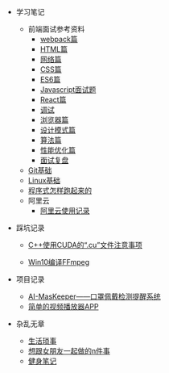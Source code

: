 - 学习笔记

  - 前端面试参考资料
    - [webpack篇](橙子的面试准备/橙子的面试准备webpack篇.md)
    - [HTML篇](橙子的面试准备/橙子的面试准备HTML篇.md)
    - [网络篇](橙子的面试准备/橙子的面试准备网络篇.md)
    - [CSS篇](橙子的面试准备/橙子的面试准备CSS篇.md)
    - [ES6篇](橙子的面试准备/橙子的面试准备ES6篇.md)
    - [Javascript面试题](橙子的面试准备/橙子的面试准备Javascript面试题.md)
    - [React篇](橙子的面试准备/橙子的面试准备React篇.md)
    - [调试](橙子的面试准备/橙子的面试准备调试.md)
    - [浏览器篇](橙子的面试准备/橙子的面试准备浏览器篇.md)
    - [设计模式篇](橙子的面试准备/橙子的面试准备设计模式篇.md)
    - [算法篇](橙子的面试准备/橙子的面试准备算法篇.md)
    - [性能优化篇](橙子的面试准备/橙子的面试准备性能优化篇.md)
    - [面试复盘](橙子的面试准备/面试复盘.md)
  - [Git基础](MyNote/Git使用.md)
  - [Linux基础](MyNote/Linux笔记.md)
  - [程序式怎样跑起来的](MyNote/ReadBooks/程序是怎样跑起来的.md)
  - 阿里云
    - [阿里云使用记录](MyNote/阿里云/使用记录.md)
- 踩坑记录

  - [C++使用CUDA的“.cu”文件注意事项](MyBug/C++使用CUDA的".cu"文件注意事项.md)

  - [Win10编译FFmpeg](MyBug/Win10编译FFmpeg.md)
- 项目记录
  - [AI-MasKeeper——口罩佩戴检测提醒系统](MyProject/AI-MasKeeper.md)
  - [简单的视频播放器APP](MyProject/简单的视频播放器APP.md)
- 杂乱无章
  - [生活琐事](琐碎/日常学习琐事.md)
  - [想跟女朋友一起做的n件事](琐碎/想跟女朋友一起做的n件事.md)
  - [健身笔记](琐碎/关于健身.md)
